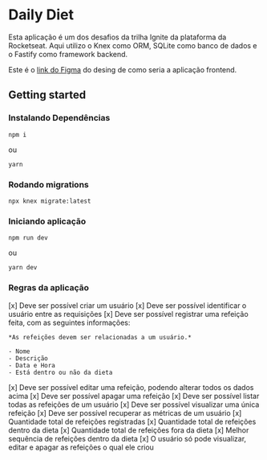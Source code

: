# Daily Diet
Esta aplicação é um dos desafios da trilha Ignite da plataforma da Rocketseat. Aqui utilizo o Knex como ORM, SQLite como banco de dados e o Fastify como framework backend.

Este é o [link do Figma](https://www.figma.com/community/file/1218573349379609244/Daily-Diet-%E2%80%A2-Desafio-React-Native) do desing de como seria a aplicação frontend.

## Getting started

### Instalando Dependências

```
npm i
```

ou


```
yarn
```

### Rodando migrations

```
npx knex migrate:latest
```

### Iniciando aplicação

```
npm run dev
```

ou

```
yarn dev
```

### Regras da aplicação

[x] Deve ser possível criar um usuário
[x] Deve ser possível identificar o usuário entre as requisições
[x] Deve ser possível registrar uma refeição feita, com as seguintes informações:
    
    *As refeições devem ser relacionadas a um usuário.*
    
    - Nome
    - Descrição
    - Data e Hora
    - Está dentro ou não da dieta
  
[x] Deve ser possível editar uma refeição, podendo alterar todos os dados acima
[x] Deve ser possível apagar uma refeição
[x] Deve ser possível listar todas as refeições de um usuário
[x] Deve ser possível visualizar uma única refeição
[x] Deve ser possível recuperar as métricas de um usuário
    [x] Quantidade total de refeições registradas
    [x] Quantidade total de refeições dentro da dieta
    [x] Quantidade total de refeições fora da dieta
    [x] Melhor sequência de refeições dentro da dieta
[x] O usuário só pode visualizar, editar e apagar as refeições o qual ele criou